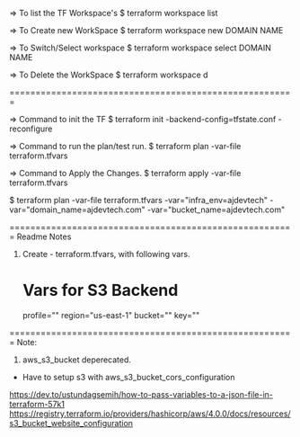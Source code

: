 => To list the TF Workspace's 
$ terraform workspace list

=> To Create new WorkSpace
$ terraform workspace new DOMAIN NAME

=> To Switch/Select workspace
$ terraform workspace select DOMAIN NAME

=> To Delete the WorkSpace
$ terraform workspace d

=======================================================

=> Command to init the TF
$ terraform init -backend-config=tfstate.conf -reconfigure

=> Command to run the plan/test run.
$ terraform plan -var-file terraform.tfvars

=> Command to Apply the Changes.
$ terraform apply -var-file terraform.tfvars 

$ terraform plan -var-file terraform.tfvars -var="infra_env=ajdevtech" -var="domain_name=ajdevtech.com" -var="bucket_name=ajdevtech.com"

=======================================================
Readme Notes 
1) Create - terraform.tfvars, with following vars.
    # Vars for S3 Backend 
    profile=""
    region="us-east-1"
    bucket=""
    key=""



=======================================================
Note:
1) aws_s3_bucket deperecated.
  - Have to setup s3 with aws_s3_bucket_cors_configuration




https://dev.to/ustundagsemih/how-to-pass-variables-to-a-json-file-in-terraform-57k1
https://registry.terraform.io/providers/hashicorp/aws/4.0.0/docs/resources/s3_bucket_website_configuration